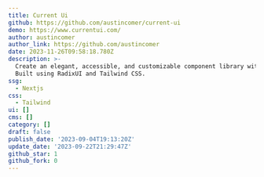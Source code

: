 ```yaml
---
title: Current Ui
github: https://github.com/austincomer/current-ui
demo: https://www.currentui.com/
author: austincomer
author_link: https://github.com/austincomer
date: 2023-11-26T09:58:18.780Z
description: >-
  Create an elegant, accessible, and customizable component library with ease.
  Built using RadixUI and Tailwind CSS.
ssg:
  - Nextjs
css:
  - Tailwind
ui: []
cms: []
category: []
draft: false
publish_date: '2023-09-04T19:13:20Z'
update_date: '2023-09-22T21:29:47Z'
github_star: 1
github_fork: 0
---
```

